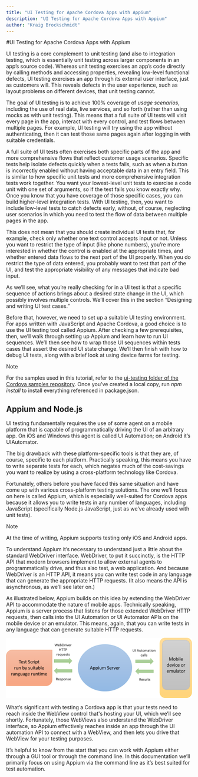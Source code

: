 ```yaml
---
title: "UI Testing for Apache Cordova Apps with Appium"
description: "UI Testing for Apache Cordova Apps with Appium"
author: "Kraig Brockschmidt"
---
```


#UI Testing for Apache Cordova Apps with Appium

UI testing is a core complement to unit testing (and also to integration testing, which is essentially unit testing across larger components in an app’s source code). Whereas unit testing exercises an app’s code directly by calling methods and accessing properties, revealing low-level functional defects, UI testing exercises an app through its external user interface, just as customers will. This reveals defects in the user experience, such as layout problems on different devices, that unit testing cannot.

The goal of UI testing is to achieve 100% coverage of *usage scenarios*, including the use of real data, live services, and so forth (rather than using mocks as with unit testing). This means that a full suite of UI tests will visit every page in the app, interact with every control, and test flows between multiple pages. For example, UI testing will try using the app without authenticating, then it can test those same pages again after logging in with suitable credentials.

A full suite of UI tests often exercises both specific parts of the app and more comprehensive flows that reflect customer usage scenarios. Specific tests help isolate defects quickly when a tests fails, such as when a button is incorrectly enabled without having acceptable data in an entry field. This is similar to how specific unit tests and more comprehensive integration tests work together. You want your lowest-level unit tests to exercise a code unit with one set of arguments, so if the test fails you know exactly why. Once you know that you have coverage of those specific cases, you can build higher-level integration tests. With UI testing, then, you want to include low-level tests to catch defects early, without, of course, neglecting user scenarios in which you need to test the flow of data between multiple pages in the app.

This does not mean that you should create individual UI tests that, for example, check only whether one text control accepts input or not. Unless you want to restrict the type of input (like phone numbers), you’re more interested in whether the control is enabled at the appropriate times, and whether entered data flows to the next part of the UI properly. When you do restrict the type of data entered, you probably want to test that part of the UI, and test the appropriate visibility of any messages that indicate bad input.

As we’ll see, what you’re really checking for in a UI test is that a specific sequence of actions brings about a desired state change in the UI, which possibly involves multiple controls. We’ll cover this in the section “Designing and writing UI test cases.”

Before that, however, we need to set up a suitable UI testing environment. For apps written with JavaScript and Apache Cordova, a good choice is to use the UI testing tool called Appium. After checking a few prerequisites, then, we’ll walk through setting up Appium and learn how to run UI sequences. We’ll then see how to wrap those UI sequences within tests cases that assert the desired UI state change. We’ll then finish with how to debug UI tests, along with a brief look at using device farms for testing.

> [!NOTE]
> For the samples used in this tutorial, refer to the [ui-testing folder of the Cordova samples repository](https://github.com/Microsoft/cordova-samples/tree/master/ui-testing). Once you've created a local copy, run *npm install* to install everything referenced in package.json.

## Appium and Node.js

UI testing fundamentally requires the use of some agent on a mobile platform that is capable of programmatically driving the UI of an arbitrary app. On iOS and Windows this agent is called UI Automation; on Android it’s UIAutomator.

The big drawback with these platform-specific tools is that they are, of course, specific to each platform. Practically speaking, this means you have to write separate tests for each, which negates much of the cost-savings you want to realize by using a cross-platform technology like Cordova.

Fortunately, others before you have faced this same situation and have come up with various cross-platform testing solutions. The one we’ll focus on here is called Appium, which is especially well-suited for Cordova apps because it allows you to write tests in any number of languages, including JavaScript (specifically Node.js JavaScript, just as we’ve already used with unit tests).

> [!NOTE]
> At the time of writing, Appium supports testing only iOS and Android apps.

To understand Appium it’s necessary to understand just a little about the standard WebDriver interface. WebDriver, to put it succinctly, is the HTTP API that modern browsers implement to allow external agents to programmatically drive, and thus also test, a web application. And because WebDriver is an HTTP API, it means you can write test code in any language that can generate the appropriate HTTP requests. (It also means the API is asynchronous, as we’ll see later on.)

As illustrated below, Appium builds on this idea by extending the WebDriver API to accommodate the nature of mobile apps. Technically speaking, Appium is a server process that listens for those extended WebDriver HTTP requests, then calls into the UI Automation or UI Automator APIs on the mobile device or an emulator. This means, again, that you can write tests in any language that can generate suitable HTTP requests.

![The Appium server translates WebDriver requests to UI automation calls](media/uitest/appium-server.png)

What’s significant with testing a Cordova app is that your tests need to reach inside the WebView control that's hosting your UI, which we’ll see shortly. Fortunately, those WebViews also understand the WebDriver interface, so Appium effectively reaches inside an app through the UI automation API to connect with a WebView, and then lets you drive that WebView for your testing purposes.

It’s helpful to know from the start that you can work with Appium either through a GUI tool or through the command line. In this documentation we’ll primarily focus on using Appium via the command line as it’s best suited for test automation.
